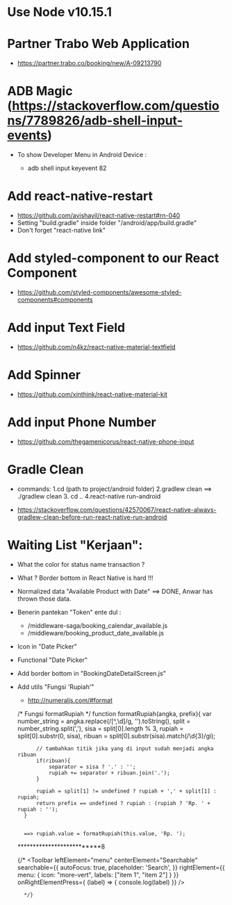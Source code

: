 # Use Node v10.15.1

# Partner Trabo Web Application
* https://partner.trabo.co/booking/new/A-09213790

# ADB Magic (https://stackoverflow.com/questions/7789826/adb-shell-input-events)
* To show Developer Menu in Android Device :

    - adb shell input keyevent 82

# Add react-native-restart 
* https://github.com/avishayil/react-native-restart#rn-040
* Setting "build.gradle" inside folder "/android/app/build.gradle"
* Don't forget "react-native link"

# Add styled-component to our React Component
* https://github.com/styled-components/awesome-styled-components#components

# Add input Text Field 
* https://github.com/n4kz/react-native-material-textfield

# Add Spinner 
* https://github.com/xinthink/react-native-material-kit


# Add input Phone Number
* https://github.com/thegamenicorus/react-native-phone-input

# Gradle Clean
* commands: 
    1.cd (path to project/android folder) 
    2.gradlew clean ==> ./gradlew clean
    3. cd .. 
    4.react-native run-android

* https://stackoverflow.com/questions/42570067/react-native-always-gradlew-clean-before-run-react-native-run-android


# Waiting List "Kerjaan":
* What the color for status name transaction ? 
* What ? Border bottom in React Native is hard !!!
* Normalized data "Available Product with Date" ==> DONE, Anwar has thrown those data.
* Benerin pantekan "Token" ente dul :
    - /middleware-saga/booking_calendar_available.js
    - /middleware/booking_product_date_available.js
* Icon in "Date Picker"
* Functional "Date Picker"
* Add border bottom in "BookingDateDetailScreen.js"
* Add utils "Fungsi 'Rupiah'"
    - http://numeraljs.com/#format



    /* Fungsi formatRupiah */
		function formatRupiah(angka, prefix){
			var number_string = angka.replace(/[^,\d]/g, '').toString(),
			split   		= number_string.split(','),
			sisa     		= split[0].length % 3,
			rupiah     		= split[0].substr(0, sisa),
			ribuan     		= split[0].substr(sisa).match(/\d{3}/gi);
 
			// tambahkan titik jika yang di input sudah menjadi angka ribuan
			if(ribuan){
				separator = sisa ? '.' : '';
				rupiah += separator + ribuan.join('.');
			}
 
			rupiah = split[1] != undefined ? rupiah + ',' + split[1] : rupiah;
			return prefix == undefined ? rupiah : (rupiah ? 'Rp. ' + rupiah : '');
		}


        ==> rupiah.value = formatRupiah(this.value, 'Rp. ');

    **************************8

     {/* 
        <Toolbar
          leftElement="menu"
          centerElement="Searchable"
          searchable={{
            autoFocus: true,
            placeholder: 'Search',
          }}
          rightElement={{
              menu: {
                  icon: "more-vert",
                  labels: ["item 1", "item 2"]
              }
          }}
          onRightElementPress={ (label) => { console.log(label) }}
        />

        */}